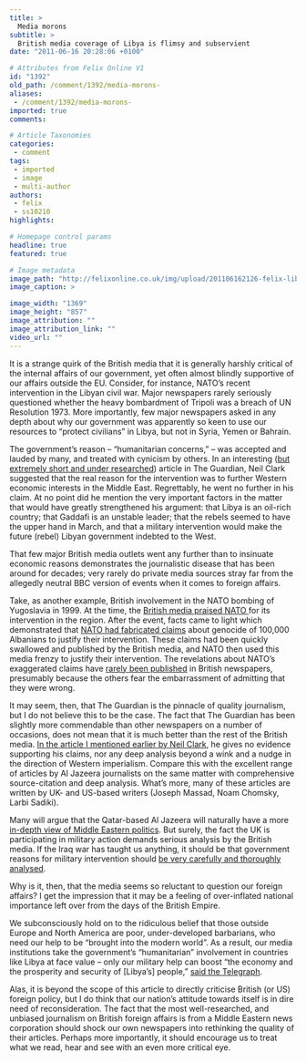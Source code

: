 ```yaml
---
title: >
  Media morons
subtitle: >
  British media coverage of Libya is flimsy and subservient
date: "2011-06-16 20:28:06 +0100"

# Attributes from Felix Online V1
id: "1392"
old_path: /comment/1392/media-morons-
aliases:
 - /comment/1392/media-morons-
imported: true
comments:

# Article Taxonomies
categories:
 - comment
tags:
 - imported
 - image
 - multi-author
authors:
 - felix
 - ss10210
highlights:

# Homepage control params
headline: true
featured: true

# Image metadata
image_path: "http://felixonline.co.uk/img/upload/201106162126-felix-libya.jpg"
image_caption: >

image_width: "1369"
image_height: "857"
image_attribution: ""
image_attribution_link: ""
video_url: ""
---
```


It is a strange quirk of the British media that it is generally harshly critical of the internal affairs of our government, yet often almost blindly supportive of our affairs outside the EU. Consider, for instance, NATO’s recent intervention in the Libyan civil war. Major newspapers rarely seriously questioned whether the heavy bombardment of Tripoli was a breach of UN Resolution 1973. More importantly, few major newspapers asked in any depth about why our government was apparently so keen to use our resources to “protect civilians” in Libya, but not in Syria, Yemen or Bahrain.

The government’s reason – “humanitarian concerns,” – was accepted and lauded by many, and treated with cynicism by others. In an interesting ([but extremely short and under researched](http://www.guardian.co.uk/commentisfree/2011/mar/20/libya-iraq)) article in The Guardian, Neil Clark suggested that the real reason for the intervention was to further Western economic interests in the Middle East. Regrettably, he went no further in his claim. At no point did he mention the very important factors in the matter that would have greatly strengthened his argument: that Libya is an oil-rich country; that Gaddafi is an unstable leader; that the rebels seemed to have the upper hand in March, and that a military intervention would make the future (rebel) Libyan government indebted to the West.

That few major British media outlets went any further than to insinuate economic reasons demonstrates the journalistic disease that has been around for decades; very rarely do private media sources stray far from the allegedly neutral BBC version of events when it comes to foreign affairs.

Take, as another example, British involvement in the NATO bombing of Yugoslavia in 1999. At the time, the [British media praised NATO ](http://www.scribd.com/doc/53363501/Kosovo-Crisis)for its intervention in the region. After the event, facts came to light which demonstrated that [NATO had fabricated claims](http://www.chomsky.info/articles/200005--.htm) about genocide of 100,000 Albanians to justify their intervention. These claims had been quickly swallowed and published by the British media, and NATO then used this media frenzy to justify their intervention. The revelations about NATO’s exaggerated claims have [rarely been published](http://www.guardian.co.uk/world/2004/sep/21/kosovo.comment) in British newspapers, presumably because the others fear the embarrassment of admitting that they were wrong.

It may seem, then, that The Guardian is the pinnacle of quality journalism, but I do not believe this to be the case. The fact that The Guardian has been slightly more commendable than other newspapers on a number of occasions, does not mean that it is much better than the rest of the British media. [In the article I mentioned earlier by Neil Clark](http://www.guardian.co.uk/commentisfree/2011/mar/20/libya-iraq), he gives no evidence supporting his claims, nor any deep analysis beyond a wink and a nudge in the direction of Western imperialism. Compare this with the excellent range of articles by Al Jazeera journalists on the same matter with comprehensive source-citation and deep analysis. What’s more, many of these articles are written by UK- and US-based writers (Joseph Massad, Noam Chomsky, Larbi Sadiki).

Many will argue that the Qatar-based Al Jazeera will naturally have a more [in-depth view of Middle Eastern politics](http://english.aljazeera.net/indepth/opinion/2011/06/2011689456174295.html). But surely, the fact the UK is participating in military action demands serious analysis by the British media. If the Iraq war has taught us anything, it should be that government reasons for military intervention should [be very carefully and thoroughly analysed](http://english.aljazeera.net/indepth/opinion/2011/04/201142610292566910.html).

Why is it, then, that the media seems so reluctant to question our foreign affairs? I get the impression that it may be a feeling of over-inflated national importance left over from the days of the British Empire.

We subconsciously hold on to the ridiculous belief that those outside Europe and North America are poor, under-developed barbarians, who need our help to be “brought into the modern world”. As a result, our media institutions take the government’s “humanitarian” involvement in countries like Libya at face value – only our military help can boost “the economy and the prosperity and security of [Libya’s] people,” [said the Telegraph](http://www.telegraph.co.uk/news/worldnews/africaandindianocean/libya/8452877/The-bombing-continues-until-Gaddafi-goes.html).

Alas, it is beyond the scope of this article to directly criticise British (or US) foreign policy, but I do think that our nation’s attitude towards itself is in dire need of reconsideration. The fact that the most well-researched, and unbiased journalism on British foreign affairs is from a Middle Eastern news corporation should shock our own newspapers into rethinking the quality of their articles. Perhaps more importantly, it should encourage us to treat what we read, hear and see with an even more critical eye.
